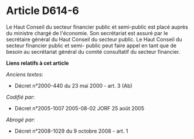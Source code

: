 # Article D614-6

Le Haut Conseil du secteur financier public et semi-public est placé auprès du ministre chargé de l'économie. Son secrétariat
est assuré par le secrétaire général du Haut Conseil du secteur public. Le Haut Conseil du secteur financier public et semi-
public peut faire appel en tant que de besoin au secrétariat général du comité consultatif du secteur financier.

**Liens relatifs à cet article**

_Anciens textes_:

  - Décret n°2000-440 du 23 mai 2000 - art. 3 (Ab)

_Codifié par_:

  - Décret n°2005-1007 2005-08-02 JORF 25 août 2005

_Abrogé par_:

  - Décret n°2008-1029 du 9 octobre 2008 - art. 1
